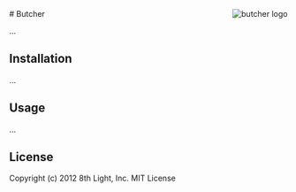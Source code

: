 <img src="https://raw.github.com/slagyr/iOSGlossyButton/master/preview.png" alt="butcher logo" title="Glossy Buttons" align="right"/>
# Butcher

...

## Installation

...

## Usage

...

## License

Copyright (c) 2012 8th Light, Inc.
MIT License